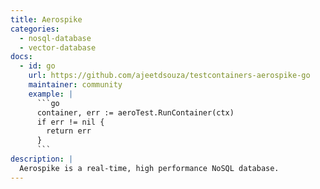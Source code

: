 ```yaml
---
title: Aerospike
categories:
  - nosql-database
  - vector-database
docs:
  - id: go
    url: https://github.com/ajeetdsouza/testcontainers-aerospike-go
    maintainer: community
    example: |
      ```go
      container, err := aeroTest.RunContainer(ctx)
      if err != nil {
        return err
      }
      ```
description: |
  Aerospike is a real-time, high performance NoSQL database.
---
```

